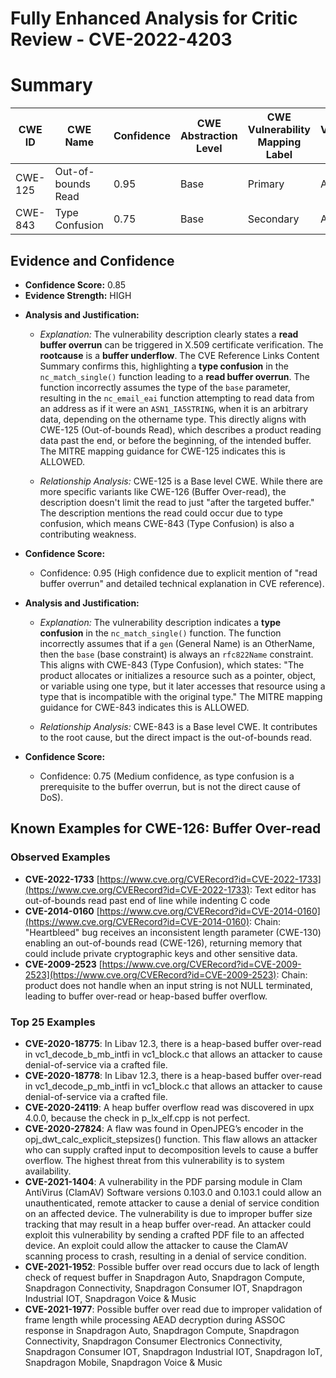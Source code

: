 # Fully Enhanced Analysis for Critic Review - CVE-2022-4203

# Summary
| CWE ID | CWE Name | Confidence | CWE Abstraction Level | CWE Vulnerability Mapping Label | CWE-Vulnerability Mapping Notes |
|---|---|---|---|---|---|
| CWE-125 | Out-of-bounds Read | 0.95 | Base | Primary | Allowed |
| CWE-843 | Type Confusion | 0.75 | Base | Secondary | Allowed |

## Evidence and Confidence

*   **Confidence Score:** 0.85
*   **Evidence Strength:** HIGH

- **Analysis and Justification:**  
  - *Explanation:* The vulnerability description clearly states a **read buffer overrun** can be triggered in X.509 certificate verification. The **rootcause** is a **buffer underflow**. The CVE Reference Links Content Summary confirms this, highlighting a **type confusion** in the `nc_match_single()` function leading to a **read buffer overrun**. The function incorrectly assumes the type of the `base` parameter, resulting in the `nc_email_eai` function attempting to read data from an address as if it were an `ASN1_IA5STRING`, when it is an arbitrary data, depending on the othername type. This directly aligns with CWE-125 (Out-of-bounds Read), which describes a product reading data past the end, or before the beginning, of the intended buffer. The MITRE mapping guidance for CWE-125 indicates this is ALLOWED.

  - *Relationship Analysis:* CWE-125 is a Base level CWE. While there are more specific variants like CWE-126 (Buffer Over-read), the description doesn't limit the read to just "after the targeted buffer." The description mentions the read could occur due to type confusion, which means CWE-843 (Type Confusion) is also a contributing weakness.

- **Confidence Score:**  
  - Confidence: 0.95 (High confidence due to explicit mention of "read buffer overrun" and detailed technical explanation in CVE reference).

- **Analysis and Justification:**  
  - *Explanation:* The vulnerability description indicates a **type confusion** in the `nc_match_single()` function. The function incorrectly assumes that if a `gen` (General Name) is an OtherName, then the `base` (base constraint) is always an `rfc822Name` constraint. This aligns with CWE-843 (Type Confusion), which states: "The product allocates or initializes a resource such as a pointer, object, or variable using one type, but it later accesses that resource using a type that is incompatible with the original type." The MITRE mapping guidance for CWE-843 indicates this is ALLOWED.

  - *Relationship Analysis:* CWE-843 is a Base level CWE. It contributes to the root cause, but the direct impact is the out-of-bounds read.

- **Confidence Score:**  
  - Confidence: 0.75 (Medium confidence, as type confusion is a prerequisite to the buffer overrun, but is not the direct cause of DoS).



## Known Examples for CWE-126: Buffer Over-read
### Observed Examples
- **CVE-2022-1733** [https://www.cve.org/CVERecord?id=CVE-2022-1733](https://www.cve.org/CVERecord?id=CVE-2022-1733): Text editor has out-of-bounds read past end of line while indenting C code
- **CVE-2014-0160** [https://www.cve.org/CVERecord?id=CVE-2014-0160](https://www.cve.org/CVERecord?id=CVE-2014-0160): Chain: "Heartbleed" bug receives an inconsistent length parameter (CWE-130) enabling an out-of-bounds read (CWE-126), returning memory that could include private cryptographic keys and other sensitive data.
- **CVE-2009-2523** [https://www.cve.org/CVERecord?id=CVE-2009-2523](https://www.cve.org/CVERecord?id=CVE-2009-2523): Chain: product does not handle when an input string is not NULL terminated, leading to buffer over-read or heap-based buffer overflow.
### Top 25 Examples
- **CVE-2020-18775**: In Libav 12.3, there is a heap-based buffer over-read in vc1_decode_b_mb_intfi in vc1_block.c that allows an attacker to cause denial-of-service via a crafted file.
- **CVE-2020-18778**: In Libav 12.3, there is a heap-based buffer over-read in vc1_decode_p_mb_intfi in vc1_block.c that allows an attacker to cause denial-of-service via a crafted file.
- **CVE-2020-24119**: A heap buffer overflow read was discovered in upx 4.0.0, because the check in p_lx_elf.cpp is not perfect.
- **CVE-2020-27824**: A flaw was found in OpenJPEG’s encoder in the opj_dwt_calc_explicit_stepsizes() function. This flaw allows an attacker who can supply crafted input to decomposition levels to cause a buffer overflow. The highest threat from this vulnerability is to system availability.
- **CVE-2021-1404**: A vulnerability in the PDF parsing module in Clam AntiVirus (ClamAV) Software versions 0.103.0 and 0.103.1 could allow an unauthenticated, remote attacker to cause a denial of service condition on an affected device. The vulnerability is due to improper buffer size tracking that may result in a heap buffer over-read. An attacker could exploit this vulnerability by sending a crafted PDF file to an affected device. An exploit could allow the attacker to cause the ClamAV scanning process to crash, resulting in a denial of service condition.
- **CVE-2021-1952**: Possible buffer over read occurs due to lack of length check of request buffer in Snapdragon Auto, Snapdragon Compute, Snapdragon Connectivity, Snapdragon Consumer IOT, Snapdragon Industrial IOT, Snapdragon Voice & Music
- **CVE-2021-1977**: Possible buffer over read due to improper validation of frame length while processing AEAD decryption during ASSOC response in Snapdragon Auto, Snapdragon Compute, Snapdragon Connectivity, Snapdragon Consumer Electronics Connectivity, Snapdragon Consumer IOT, Snapdragon Industrial IOT, Snapdragon IoT, Snapdragon Mobile, Snapdragon Voice & Music
